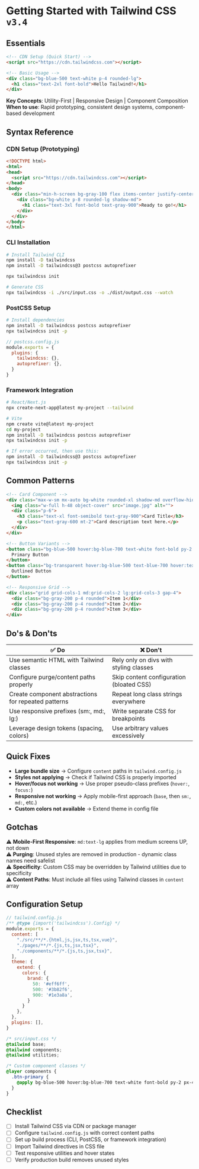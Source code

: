 # Getting Started with Tailwind CSS `v3.4`

## Essentials

```html
<!-- CDN Setup (Quick Start) -->
<script src="https://cdn.tailwindcss.com"></script>

<!-- Basic Usage -->
<div class="bg-blue-500 text-white p-4 rounded-lg">
  <h1 class="text-2xl font-bold">Hello Tailwind!</h1>
</div>
```

**Key Concepts**: Utility-First | Responsive Design | Component Composition
**When to use**: Rapid prototyping, consistent design systems, component-based development

## Syntax Reference

### CDN Setup (Prototyping)

```html
<!DOCTYPE html>
<html>
<head>
  <script src="https://cdn.tailwindcss.com"></script>
</head>
<body>
  <div class="min-h-screen bg-gray-100 flex items-center justify-center">
    <div class="bg-white p-8 rounded-lg shadow-md">
      <h1 class="text-3xl font-bold text-gray-900">Ready to go!</h1>
    </div>
  </div>
</body>
</html>
```

### CLI Installation

```bash
# Install Tailwind CLI
npm install -D tailwindcss
npm install -D tailwindcss@3 postcss autoprefixer

npx tailwindcss init

# Generate CSS
npx tailwindcss -i ./src/input.css -o ./dist/output.css --watch
```

### PostCSS Setup

```bash
# Install dependencies
npm install -D tailwindcss postcss autoprefixer
npx tailwindcss init -p
```

```javascript
// postcss.config.js
module.exports = {
  plugins: {
    tailwindcss: {},
    autoprefixer: {},
  }
}
```

### Framework Integration

```bash
# React/Next.js
npx create-next-app@latest my-project --tailwind

# Vite
npm create vite@latest my-project
cd my-project
npm install -D tailwindcss postcss autoprefixer
npx tailwindcss init -p

# If error occurred, then use this:
npm install -D tailwindcss@3 postcss autoprefixer
npx tailwindcss init -p
```

## Common Patterns

```html
<!-- Card Component -->
<div class="max-w-sm mx-auto bg-white rounded-xl shadow-md overflow-hidden">
  <img class="w-full h-48 object-cover" src="image.jpg" alt="">
  <div class="p-6">
    <h3 class="text-xl font-semibold text-gray-900">Card Title</h3>
    <p class="text-gray-600 mt-2">Card description text here.</p>
  </div>
</div>

<!-- Button Variants -->
<button class="bg-blue-500 hover:bg-blue-700 text-white font-bold py-2 px-4 rounded">
  Primary Button
</button>
<button class="bg-transparent hover:bg-blue-500 text-blue-700 hover:text-white border border-blue-500 hover:border-transparent rounded">
  Outlined Button
</button>

<!-- Responsive Grid -->
<div class="grid grid-cols-1 md:grid-cols-2 lg:grid-cols-3 gap-4">
  <div class="bg-gray-200 p-4 rounded">Item 1</div>
  <div class="bg-gray-200 p-4 rounded">Item 2</div>
  <div class="bg-gray-200 p-4 rounded">Item 3</div>
</div>
```

## Do's & Don'ts

| ✅ Do | ❌ Don't |
|-------|----------|
| Use semantic HTML with Tailwind classes | Rely only on divs with styling classes |
| Configure purge/content paths properly | Skip content configuration (bloated CSS) |
| Create component abstractions for repeated patterns | Repeat long class strings everywhere |
| Use responsive prefixes (sm:, md:, lg:) | Write separate CSS for breakpoints |
| Leverage design tokens (spacing, colors) | Use arbitrary values excessively |

## Quick Fixes

- **Large bundle size** → Configure `content` paths in `tailwind.config.js`
- **Styles not applying** → Check if Tailwind CSS is properly imported
- **Hover/focus not working** → Use proper pseudo-class prefixes (`hover:`, `focus:`)
- **Responsive not working** → Apply mobile-first approach (`base`, then `sm:`, `md:`, etc.)
- **Custom colors not available** → Extend theme in config file

## Gotchas

⚠️ **Mobile-First Responsive**: `md:text-lg` applies from medium screens UP, not down  
⚠️ **Purging**: Unused styles are removed in production - dynamic class names need safelist  
⚠️ **Specificity**: Custom CSS may be overridden by Tailwind utilities due to specificity  
⚠️ **Content Paths**: Must include all files using Tailwind classes in `content` array

## Configuration Setup

```javascript
// tailwind.config.js
/** @type {import('tailwindcss').Config} */
module.exports = {
  content: [
    "./src/**/*.{html,js,jsx,ts,tsx,vue}",
    "./pages/**/*.{js,ts,jsx,tsx}",
    "./components/**/*.{js,ts,jsx,tsx}",
  ],
  theme: {
    extend: {
      colors: {
        brand: {
          50: '#eff6ff',
          500: '#3b82f6',
          900: '#1e3a8a',
        }
      }
    },
  },
  plugins: [],
}
```

```css
/* src/input.css */
@tailwind base;
@tailwind components;
@tailwind utilities;

/* Custom component classes */
@layer components {
  .btn-primary {
    @apply bg-blue-500 hover:bg-blue-700 text-white font-bold py-2 px-4 rounded;
  }
}
```

## Checklist

- [ ] Install Tailwind CSS via CDN or package manager
- [ ] Configure `tailwind.config.js` with correct content paths
- [ ] Set up build process (CLI, PostCSS, or framework integration)
- [ ] Import Tailwind directives in CSS file
- [ ] Test responsive utilities and hover states
- [ ] Verify production build removes unused styles
